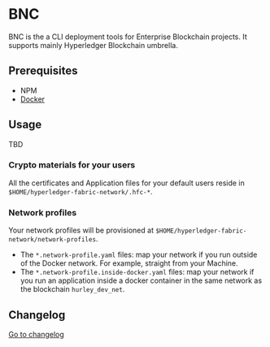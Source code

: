 # BNC

BNC is the a CLI deployment tools for Enterprise Blockchain projects. 
It supports mainly Hyperledger Blockchain umbrella.

## Prerequisites

* NPM
* [Docker](https://www.docker.com/community-edition)

## Usage

TBD

### Crypto materials for your users

All the certificates and Application files for your default users reside in `$HOME/hyperledger-fabric-network/.hfc-*`.

### Network profiles

Your network profiles will be provisioned at `$HOME/hyperledger-fabric-network/network-profiles`.

* The `*.network-profile.yaml` files: map your network if you run outside of the Docker network. For example, straight from your Machine.
* The `*.network-profile.inside-docker.yaml` files: map your network if you run an application inside a docker container in the same network as the blockchain `hurley_dev_net`.

## Changelog

[Go to changelog](./changelog.md)
